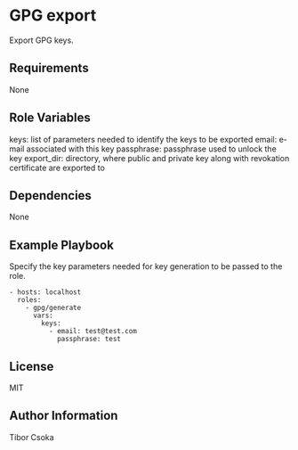 GPG export
=========

Export GPG keys.

Requirements
------------

None

Role Variables
--------------

keys: list of parameters needed to identify the keys to be exported
  email: e-mail associated with this key
  passphrase: passphrase used to unlock the key
  export_dir: directory, where public and private key along with revokation certificate are exported to

Dependencies
------------

None

Example Playbook
----------------
Specify the key parameters needed for key generation to be passed to the role.

    - hosts: localhost
      roles:
        - gpg/generate
          vars:
            keys:
              - email: test@test.com
                passphrase: test

License
-------

MIT

Author Information
------------------

Tibor Csoka
